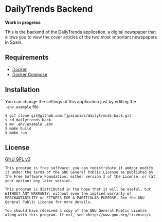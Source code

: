 # DailyTrends Backend
**Work in progress**

This is the backend of the DailyTrends application, a digital newspaper that allows you to view the cover articles of the two most important newspapers in Spain.

## Requirements
* [Docker](https://www.docker.com/get-started)
* [Docker Compose](https://docs.docker.com/compose/)

## Installation
You can change the settings of this application just by editing the `.env.example` file.

```console
$ git clone git@github.com:fjpalacios/dailytrends-back.git
$ cd dailytrends-back
$ mv .env.example .env
$ make build
$ make run
```

## License
[GNU GPL v3](LICENSE.txt)

    This program is free software: you can redistribute it and/or modify it under the terms of the GNU General Public License as published by the Free Software Foundation, either version 3 of the License, or (at your option) any later version.

    This program is distributed in the hope that it will be useful, but WITHOUT ANY WARRANTY; without even the implied warranty of MERCHANTABILITY or FITNESS FOR A PARTICULAR PURPOSE. See the GNU General Public License for more details.

    You should have received a copy of the GNU General Public License along with this program. If not, see <http://www.gnu.org/licenses/>.
